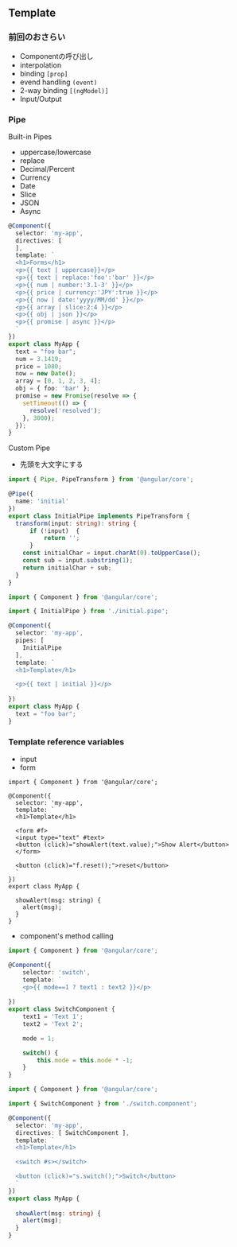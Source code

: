 ## Template

### 前回のおさらい

- Componentの呼び出し
- interpolation
- binding `[prop]`
- evend handling `(event)`
- 2-way binding `[(ngModel)]`
- Input/Output

### Pipe

Built-in Pipes

- uppercase/lowercase
- replace
- Decimal/Percent
- Currency
- Date
- Slice
- JSON
- Async

```ts
@Component({
  selector: 'my-app',
  directives: [
  ],
  template: `
  <h1>Forms</h1>  
  <p>{{ text | uppercase}}</p>
  <p>{{ text | replace:'foo':'bar' }}</p>
  <p>{{ num | number:'3.1-3' }}</p>
  <p>{{ price | currency:'JPY':true }}</p>
  <p>{{ now | date:'yyyy/MM/dd' }}</p>
  <p>{{ array | slice:2:4 }}</p>
  <p>{{ obj | json }}</p>
  <p>{{ promise | async }}</p>
  `
})
export class MyApp {
  text = "foo bar";
  num = 3.1419;
  price = 1080;
  now = new Date();
  array = [0, 1, 2, 3, 4];
  obj = { foo: 'bar' };
  promise = new Promise(resolve => {
    setTimeout(() => {
      resolve('resolved');
    }, 3000);
  });
}
````

Custom Pipe

- 先頭を大文字にする

```ts
import { Pipe, PipeTransform } from '@angular/core';

@Pipe({
  name: 'initial'
})
export class InitialPipe implements PipeTransform {
  transform(input: string): string {
      if (!input)  {
          return '';
      }
    const initialChar = input.charAt(0).toUpperCase();
    const sub = input.substring(1);
    return initialChar + sub;
  }
}
```

```ts
import { Component } from '@angular/core';

import { InitialPipe } from './initial.pipe';

@Component({
  selector: 'my-app',
  pipes: [
    InitialPipe
  ],
  template: `
  <h1>Template</h1>  

  <p>{{ text | initial }}</p>
  `
})
export class MyApp {
  text = "foo bar";
}
```

### Template reference variables

- input
- form

```
import { Component } from '@angular/core';

@Component({
  selector: 'my-app',
  template: `
  <h1>Template</h1>  

  <form #f>
  <input type="text" #text>
  <button (click)="showAlert(text.value);">Show Alert</button>
  </form>

  <button (click)="f.reset();">reset</button>
  `
})
export class MyApp {
  
  showAlert(msg: string) {
    alert(msg);
  }
}
```

- component's method calling

```ts
import { Component } from '@angular/core';

@Component({
    selector: 'switch',
    template: `
    <p>{{ mode==1 ? text1 : text2 }}</p>
    `
})
export class SwitchComponent {
    text1 = 'Text 1';
    text2 = 'Text 2';

    mode = 1;

    switch() {
        this.mode = this.mode * -1;
    }
}
```

```ts
import { Component } from '@angular/core';

import { SwitchComponent } from './switch.component';

@Component({
  selector: 'my-app',
  directives: [ SwitchComponent ],
  template: `
  <h1>Template</h1>  

  <switch #s></switch>

  <button (click)="s.switch();">Switch</button>
  `
})
export class MyApp {
  
  showAlert(msg: string) {
    alert(msg);
  }
}
```

